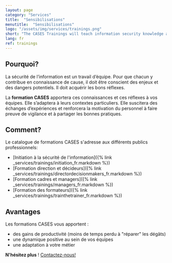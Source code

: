 ```yaml
---
layout: page
category: "Services"
title:  "Sensibilisations"
menutitle:  "Sensibilisations"
logo: "/assets/img/services/trainings.png"
short: "The CASES Trainings will teach information security knowledge and good practices to you and your teams."
lang: fr
ref: trainings
---
```

## Pourquoi?
La sécurité de l’information est un travail d’équipe. Pour que chacun y contribue en connaissance de cause, il doit être conscient des enjeux et des dangers potentiels. Il doit acquérir les bons réflexes.

La **formation CASES** apportera ces connaissances et ces réflexes à vos équipes. Elle s’adaptera à leurs contextes particuliers. Elle suscitera des échanges d’expériences et renforcera la motivation du personnel à faire preuve de vigilance et à partager les bonnes pratiques.


## Comment?
Le catalogue de formations CASES s'adresse aux différents publics professionnels:

* [Initiation à la sécurité de l'information]({% link _services/trainings/initiation_fr.markdown %})
* [Formation direction et décideurs]({% link _services/trainings/directordecisionmakers_fr.markdown %})
* [Formation cadres et managers]({% link _services/trainings/managers_fr.markdown %})
* [Formation des formateurs]({% link _services/trainings/trainthetrainer_fr.markdown %})


## Avantages
Les formations CASES vous apportent :

* des gains de productivité (moins de temps perdu à "réparer" les dégâts)
* une dynamique positive au sein de vos équipes
* une adaptation à votre métier

**N'hésitez plus** ! [Contactez-nous!](mailto:info@cases.lu?subject=Formations%20CASES)
